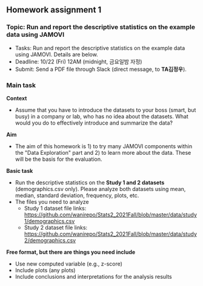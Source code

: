 ## Homework assignment 1

### Topic: Run and report the descriptive statistics on the example data using JAMOVI


- Tasks: Run and report the descriptive statistics on the example data using JAMOVI. Details are below.
- Deadline: 10/22 (Fri) 12AM (midnight, 금요일밤 자정)
- Submit: Send a PDF file through Slack (direct message, to **TA김정우**). 


### Main task

**Context**

- Assume that you have to introduce the datasets to your boss (smart, but busy) in a company or lab, who has no idea about the datasets. What would you do to effectively introduce and summarize the data? 

**Aim**

- The aim of this homework is 1) to try many JAMOVI components within the "Data Exploration" part and 2) to learn more about the data. These will be the basis for the evaluation. 

**Basic task**

- Run the descriptive statistics on the **Study 1 and 2 datasets** (demographics.csv only). Please analyze both datasets using mean, median, standard deviation, frequency, plots, etc. 
- The files you need to analyze
	- Study 1 dataset file links: https://github.com/wanirepo/Stats2_2021Fall/blob/master/data/study1/demographics.csv
	- Study 2 dataset file links: https://github.com/wanirepo/Stats2_2021Fall/blob/master/data/study2/demographics.csv 

**Free format, but there are things you need include**

- Use new computed variable (e.g., z-score)
- Include plots (any plots)
- Include conclusions and interpretations for the analysis results